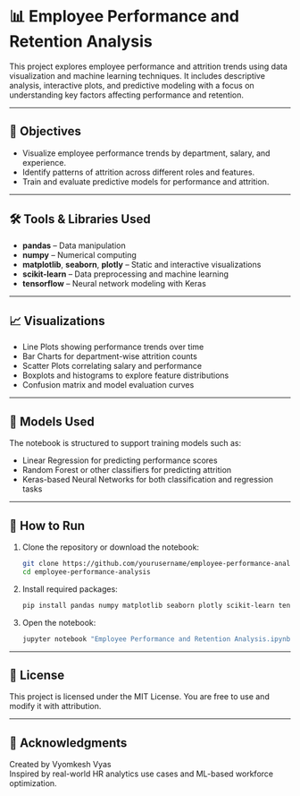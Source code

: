 # 📊 Employee Performance and Retention Analysis

This project explores employee performance and attrition trends using data visualization and machine learning techniques. It includes descriptive analysis, interactive plots, and predictive modeling with a focus on understanding key factors affecting performance and retention.

---

## 📌 Objectives

- Visualize employee performance trends by department, salary, and experience.
- Identify patterns of attrition across different roles and features.
- Train and evaluate predictive models for performance and attrition.

---

## 🛠️ Tools & Libraries Used

- **pandas** – Data manipulation
- **numpy** – Numerical computing
- **matplotlib**, **seaborn**, **plotly** – Static and interactive visualizations
- **scikit-learn** – Data preprocessing and machine learning
- **tensorflow** – Neural network modeling with Keras

---

## 📈 Visualizations

- Line Plots showing performance trends over time
- Bar Charts for department-wise attrition counts
- Scatter Plots correlating salary and performance
- Boxplots and histograms to explore feature distributions
- Confusion matrix and model evaluation curves

---

## 🧠 Models Used

The notebook is structured to support training models such as:

- Linear Regression for predicting performance scores
- Random Forest or other classifiers for predicting attrition
- Keras-based Neural Networks for both classification and regression tasks

---

## 🧪 How to Run

1. Clone the repository or download the notebook:
    ```bash
    git clone https://github.com/yourusername/employee-performance-analysis.git
    cd employee-performance-analysis
    ```

2. Install required packages:
    ```bash
    pip install pandas numpy matplotlib seaborn plotly scikit-learn tensorflow
    ```

3. Open the notebook:
    ```bash
    jupyter notebook "Employee Performance and Retention Analysis.ipynb"
    ```

---

## 📄 License

This project is licensed under the MIT License. You are free to use and modify it with attribution.

---

## 🤝 Acknowledgments

Created by Vyomkesh Vyas  
Inspired by real-world HR analytics use cases and ML-based workforce optimization.
